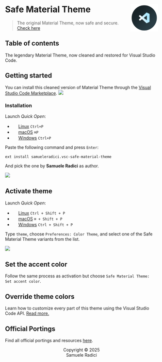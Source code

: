 # Safe Material Theme [<img src="https://raw.githubusercontent.com/k-i-o/vsc-safe-material-theme/refs/heads/main/logo.png" alt="Safe Material Theme" width="90" height="90" align="right">](https://github.com/k-i-o/vsc-safe-material-theme)
> The original Material Theme, now safe and secure. [Check here](https://www.bleepingcomputer.com/news/security/vscode-extensions-with-9-million-installs-pulled-over-security-risks)

## Table of contents

The legendary Material Theme, now cleaned and restored for Visual Studio Code.

## Getting started

You can install this cleaned version of Material Theme through the [Visual Studio Code Marketplace](https://marketplace.visualstudio.com/items?itemName=samueleradici.vsc-safe-material-theme). <a href="https://marketplace.visualstudio.com/items?itemName=samueleradici.vsc-safe-material-theme#review-details"><img src="https://img.shields.io/badge/marketplace-gray.svg?colorA=655BE1&colorB=4F44D6&style=flat-square"/></a>

### Installation

Launch *Quick Open*:
  - <img src="https://www.kernel.org/theme/images/logos/favicon.png" width=16 height=16/> <a href="https://code.visualstudio.com/shortcuts/keyboard-shortcuts-linux.pdf">Linux</a> `Ctrl+P`
  - <img src="https://developer.apple.com/favicon.ico" width=16 height=16/> <a href="https://code.visualstudio.com/shortcuts/keyboard-shortcuts-macos.pdf">macOS</a> `⌘P`
  - <img src="https://www.microsoft.com/favicon.ico" width=16 height=16/> <a href="https://code.visualstudio.com/shortcuts/keyboard-shortcuts-windows.pdf">Windows</a> `Ctrl+P`

Paste the following command and press `Enter`:

```shell
ext install samueleradici.vsc-safe-material-theme
```

And pick the one by **Samuele Radici** as author.

<img src="https://external-content.duckduckgo.com/iu/?u=https%3A%2F%2Fmineblocks.com%2F1%2Fwiki%2Fimages%2F5%2F59%2FEmpty.png&f=1&nofb=1&ipt=272d1bf6ef886b68f90fc4b76685cf3d69c29691db2a6136a83a4f99e53db919&ipo=images" height="30">

## Activate theme

Launch *Quick Open*:

  - <img src="https://www.kernel.org/theme/images/logos/favicon.png" width=16 height=16/> <a href="https://code.visualstudio.com/shortcuts/keyboard-shortcuts-linux.pdf">Linux</a> `Ctrl + Shift + P`
  - <img src="https://developer.apple.com/favicon.ico" width=16 height=16/> <a href="https://code.visualstudio.com/shortcuts/keyboard-shortcuts-macos.pdf">macOS</a> `⌘ + Shift + P`
  - <img src="https://www.microsoft.com/favicon.ico" width=16 height=16/> <a href="https://code.visualstudio.com/shortcuts/keyboard-shortcuts-windows.pdf">Windows</a> `Ctrl + Shift + P`

Type `theme`, choose `Preferences: Color Theme`, and select one of the Safe Material Theme variants from the list.

<img src="https://external-content.duckduckgo.com/iu/?u=https%3A%2F%2Fmineblocks.com%2F1%2Fwiki%2Fimages%2F5%2F59%2FEmpty.png&f=1&nofb=1&ipt=272d1bf6ef886b68f90fc4b76685cf3d69c29691db2a6136a83a4f99e53db919&ipo=images" height="30">

## Set the accent color

Follow the same process as activation but choose `Safe Material Theme: Set accent color`.

## Override theme colors

Learn how to customize every part of this theme using the Visual Studio Code API. [Read more.](https://github.com/k-i-o/vsc-safe-material-theme/discussions)

## Official Portings

Find all official portings and resources [here](https://github.com/k-i-o/vsc-safe-material-theme/discussions).

<p align="center">
  Copyright &copy; 2025 <br /> Samuele Radici
</p>

